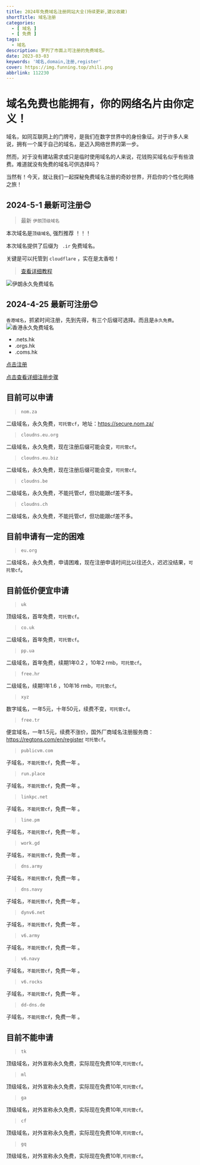 ```yaml
---
title: 2024年免费域名注册网站大全(持续更新,建议收藏)
shortTitle: 域名注册
categories:
  - [ 域名 ]
  - [ 免费 ]
tags:
  - 域名
description: 罗列了市面上可注册的免费域名。
date: 2023-03-03
keywords: '域名,domain,注册,register'
cover: https://img.funning.top/zhili.png
abbrlink: 112230
---
```


# 域名免费也能拥有，你的网络名片由你定义！

域名，如同互联网上的门牌号，是我们在数字世界中的身份象征。对于许多人来说，拥有一个属于自己的域名，是迈入网络世界的第一步。

然而，对于没有建站需求或只是临时使用域名的人来说，花钱购买域名似乎有些浪费。难道就没有免费的域名可供选择吗？

当然有！今天，就让我们一起探秘免费域名注册的奇妙世界，开启你的个性化网络之旅！

## 2024-5-1 最新可注册😊

> 最新 `伊朗顶级域名`

本次域名是`顶级域名`, 强烈推荐 ！！！

本次域名提供了后缀为 ` .ir` 免费域名。

关键是可以托管到 `cloudflare` ，实在是太香啦！

> [查看详细教程](https://blog.funning.top/article/112250.html)

![伊朗永久免费域名](http://qnocs.funning.top/blog/ir-domain/Snipaste_2024-04-30_09-20-02.png)


## 2024-4-25 最新可注册😊

`香港域名`，抓紧时间注册，先到先得，有三个后缀可选择。而且是`永久免费`。
![香港永久免费域名](https://img.funning.top/hk-domain.png)

- .nets.hk
- .orgs.hk
- .coms.hk

[点击注册](http://www.coms.hk/hk/panel.php)

[点击查看详细注册步骤](https://blog.funning.top/article/112248.html)

## 目前可以申请

> `nom.za`

二级域名，永久免费，`可托管cf`，地址：https://secure.nom.za/

> `cloudns.eu.org`

二级域名，永久免费，现在注册后缀可能会变，`可托管cf`。

> `cloudns.eu.biz`

二级域名，永久免费，现在注册后缀可能会变，`可托管cf`。


> `cloudns.be`

二级域名，永久免费，不能托管cf，但功能跟cf差不多。

> `cloudns.ch`

二级域名，永久免费，不能托管cf，但功能跟cf差不多。

## 目前申请有一定的困难

> `eu.org`

二级域名，永久免费，申请困难，现在注册申请时间比以往还久，迟迟没结果，`可托管cf`。

## 目前低价便宜申请

> `uk`

顶级域名，首年免费，`可托管cf`。

> `co.uk`

二级域名，首年免费，`可托管cf`。

> `pp.ua`

二级域名，首年免费，续期1年0.2 ，10年2 rmb，`可托管cf`。

> `free.hr`

二级域名，续期1年1.6 ，10年16 rmb，`可托管cf`。

> `xyz`

数字域名，一年5元，十年50元，续费不变，`可托管cf`。

> `free.tr`

便宜域名，一年1.5元，续费不涨价，国外厂商域名注册服务商：https://regtons.com/en/register  `可托管cf`。

> `publicvm.com`

子域名，`不能托管cf`，免费一年 。

> `run.place`

子域名，`不能托管cf`，免费一年 。

> `linkpc.net`

子域名，`不能托管cf`，免费一年 。

> `line.pm`

子域名，`不能托管cf`，免费一年 。

> `work.gd`

子域名，`不能托管cf`，免费一年 。

> `dns.army`

子域名，`不能托管cf`，免费一年 。
> `dns.navy`

子域名，`不能托管cf`，免费一年 。

> `dynv6.net`

子域名，`不能托管cf`，免费一年 。

> `v6.army`

子域名，`不能托管cf`，免费一年 。

> `v6.navy`

子域名，`不能托管cf`，免费一年 。

> `v6.rocks`

子域名，`不能托管cf`，免费一年 。

> `dd-dns.de`

子域名，`不能托管cf`，免费一年 。

## 目前不能申请

> `tk`

顶级域名，对外宣称永久免费，实际现在免费10年,`可托管cf`。

> `ml`

顶级域名，对外宣称永久免费，实际现在免费10年,`可托管cf`。

> `ga`

顶级域名，对外宣称永久免费，实际现在免费10年,`可托管cf`。

> `cf`

顶级域名，对外宣称永久免费，实际现在免费10年,`可托管cf`。

> `gq`

顶级域名，对外宣称永久免费，实际现在免费10年,`可托管cf`。